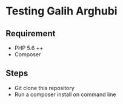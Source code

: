 # Testing Galih Arghubi

## Requirement
* PHP 5.6 ++
* Composer

## Steps
* Git clone this repository
* Run a composer install on command line
